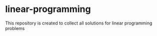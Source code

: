 # linear-programming
This repository is created to collect all solutions for linear programming problems
